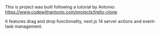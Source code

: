 This is project was built following a tutorial by Antonio: https://www.codewithantonio.com/projects/trello-clone

It features drag and drop functionality, next.js 14 server actions and event-task management.

